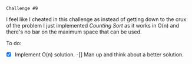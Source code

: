 ```Karan Chawla
Challenge #9
```
I feel like I cheated in this challenge as instead of getting down to the crux of the problem
I just implemented *Counting Sort* as it works in O(n) and there's no bar on the maximum space
that can be used. 

To do: 
-[x] Implement O(n) solution.
-[] Man up and think about a better solution.

